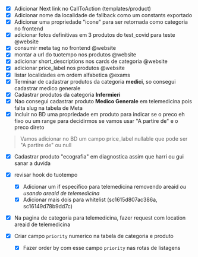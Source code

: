 - [x] Adicionar Next link no CallToAction (templates/product)
- [x] Adicionar nome da localidade de fallback como um constants exportado
- [x] Adicionar uma propriedade "icone" para ser retornada como categoria no frontend
- [x] adicionar fotos definitivas em 3 produtos do test_covid para teste @website
- [x] consumir meta tag no frontend @website
- [x] montar a url do tuotempo nos produtos @website
- [x] adicionar short_descriptions nos cards de categoria @website
- [x] adicionar price_label nos produtos @website
- [x] listar localidades em ordem alfabetica @exams
- [x] Terminar de cadastrar produtos da categoria **medici**, so consegui cadastrar medico generale
- [x] Cadastrar produtos da categoria **Infermieri**
- [x] Nao consegui cadastrar produto **Medico Generale** em telemedicina pois falta slug na tabela de Meta
- [x] Incluir no BD uma propriedade em produto para indicar se o preco eh fixo ou um range para decidirmos se vamos usar "A partire de" e o preco direto
> Vamos adicionar no BD um campo price_label nullable que pode ser "A partire de" ou null
- [x] Cadastrar produto "ecografia" em diagnostica assim que harri ou gui sanar a duvida
- [x] revisar hook do tuotempo
	- [x] Adicionar um if especifico para telemedicina removendo areaid *ou usando areaid de telemedicina*
	- [x] Adicionar mais dois para whitelist (sc1615d807ac386a, sc16149d78b9dd7c)
	
- [x] Na pagina de categoria para telemedicina, fazer request com location areaid de telemedicina

- [x] Criar campo `priority` numerico na tabela de categoria e produto
	- [x] Fazer order by com esse campo `priority` nas rotas de listagens
